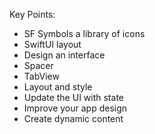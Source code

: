 Key Points:

- SF Symbols a library of icons
- SwiftUI layout
- Design an interface
- Spacer
- TabView
- Layout and style
- Update the UI with state
- Improve your app design
- Create dynamic content
